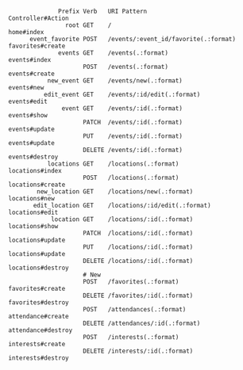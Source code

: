                   Prefix Verb   URI Pattern                          Controller#Action
                    root GET    /                                    home#index
          event_favorite POST   /events/:event_id/favorite(.:format) favorites#create
                  events GET    /events(.:format)                    events#index
                         POST   /events(.:format)                    events#create
               new_event GET    /events/new(.:format)                events#new
              edit_event GET    /events/:id/edit(.:format)           events#edit
                   event GET    /events/:id(.:format)                events#show
                         PATCH  /events/:id(.:format)                events#update
                         PUT    /events/:id(.:format)                events#update
                         DELETE /events/:id(.:format)                events#destroy
               locations GET    /locations(.:format)                 locations#index
                         POST   /locations(.:format)                 locations#create
            new_location GET    /locations/new(.:format)             locations#new
           edit_location GET    /locations/:id/edit(.:format)        locations#edit
                location GET    /locations/:id(.:format)             locations#show
                         PATCH  /locations/:id(.:format)             locations#update
                         PUT    /locations/:id(.:format)             locations#update
                         DELETE /locations/:id(.:format)             locations#destroy
                         # New
                         POST   /favorites(.:format)                 favorites#create
                         DELETE /favorites/:id(.:format)             favorites#destroy
                         POST   /attendances(.:format)               attendance#create
                         DELETE /attendances/:id(.:format)           attendance#destroy
                         POST   /interests(.:format)                 interests#create
                         DELETE /interests/:id(.:format)             interests#destroy

